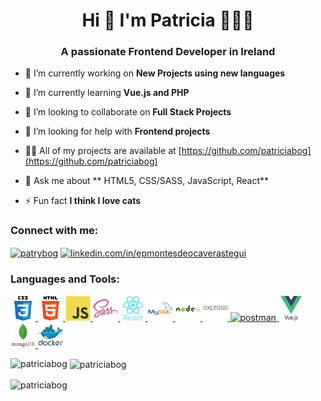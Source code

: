 
<h1 align="center">Hi 👋 I'm Patricia 👩🏻‍💻</h1>
<h3 align="center">A passionate Frontend Developer in Ireland</h3>

- 🔭 I’m currently working on **New Projects using new languages**

- 🌱 I’m currently learning **Vue.js and PHP**

- 👯 I’m looking to collaborate on **Full Stack Projects**

- 🤝 I’m looking for help with **Frontend projects**

- 👨‍💻 All of my projects are available at [https://github.com/patriciabog](https://github.com/patriciabog)

- 💬 Ask me about ** HTML5, CSS/SASS, JavaScript, React**

- ⚡ Fun fact **I think I love cats**

<h3 align="left">Connect with me:</h3>
<p align="left">
<a href="https://twitter.com/patrybog" target="blank"><img align="center" src="https://raw.githubusercontent.com/rahuldkjain/github-profile-readme-generator/master/src/images/icons/Social/twitter.svg" alt="patrybog" height="30" width="40" /></a>
<a href="https://linkedin.com/in/linkedin.com/in/epmontesdeocaverastegui" target="blank"><img align="center" src="https://raw.githubusercontent.com/rahuldkjain/github-profile-readme-generator/master/src/images/icons/Social/linked-in-alt.svg" alt="linkedin.com/in/epmontesdeocaverastegui" height="30" width="40" /></a>
</p>

<h3 align="left">Languages and Tools:</h3>
<p align="left"> <a href="https://www.w3schools.com/css/" target="_blank" rel="noreferrer"> <img src="https://raw.githubusercontent.com/devicons/devicon/master/icons/css3/css3-original-wordmark.svg" alt="css3" width="40" height="40"/> </a> <a href="https://www.w3.org/html/" target="_blank" rel="noreferrer"> <img src="https://raw.githubusercontent.com/devicons/devicon/master/icons/html5/html5-original-wordmark.svg" alt="html5" width="40" height="40"/> </a> <a href="https://developer.mozilla.org/en-US/docs/Web/JavaScript" target="_blank" rel="noreferrer"> <img src="https://raw.githubusercontent.com/devicons/devicon/master/icons/javascript/javascript-original.svg" alt="javascript" width="40" height="40"/> </a> <a href="https://sass-lang.com" target="_blank" rel="noreferrer"> <img src="https://raw.githubusercontent.com/devicons/devicon/master/icons/sass/sass-original.svg" alt="sass" width="40" height="40"/> </a> <a href="https://reactjs.org/" target="_blank" rel="noreferrer"> <img src="https://raw.githubusercontent.com/devicons/devicon/master/icons/react/react-original-wordmark.svg" alt="react" width="40" height="40"/> </a><a href="https://www.mysql.com/" target="_blank" rel="noreferrer"> <img src="https://raw.githubusercontent.com/devicons/devicon/master/icons/mysql/mysql-original-wordmark.svg" alt="mysql" width="40" height="40"/> </a> <a href="https://nodejs.org" target="_blank" rel="noreferrer"> <img src="https://raw.githubusercontent.com/devicons/devicon/master/icons/nodejs/nodejs-original-wordmark.svg" alt="nodejs" width="40" height="40"/> </a> <a href="https://expressjs.com" target="_blank" rel="noreferrer"> <img src="https://raw.githubusercontent.com/devicons/devicon/master/icons/express/express-original-wordmark.svg" alt="express" width="40" height="40"/> </a><a href="https://postman.com" target="_blank" rel="noreferrer"> <img src="https://www.vectorlogo.zone/logos/getpostman/getpostman-icon.svg" alt="postman" width="40" height="40"/> </a>  <a href="https://vuejs.org/" target="_blank" rel="noreferrer"> <img src="https://raw.githubusercontent.com/devicons/devicon/master/icons/vuejs/vuejs-original-wordmark.svg" alt="vuejs" width="40" height="40"/> </a> <a href="https://www.mongodb.com/" target="_blank" rel="noreferrer"> <img src="https://raw.githubusercontent.com/devicons/devicon/master/icons/mongodb/mongodb-original-wordmark.svg" alt="mongodb" width="40" height="40"/> </a> <a href="https://www.docker.com/" target="_blank" rel="noreferrer"> <img src="https://raw.githubusercontent.com/devicons/devicon/master/icons/docker/docker-original-wordmark.svg" alt="docker" width="40" height="40"/> </a>  </p>

<p><img align="left" src="https://github-readme-stats.vercel.app/api/top-langs?username=patriciabog&show_icons=true&locale=en&layout=compact" alt="patriciabog" /></p>

<p>&nbsp;<img align="center" src="https://github-readme-stats.vercel.app/api?username=patriciabog&show_icons=true&locale=en" alt="patriciabog" /></p>

<p><img align="center" src="https://github-readme-streak-stats.herokuapp.com/?user=patriciabog&" alt="patriciabog" /></p>

